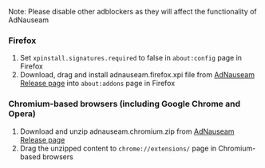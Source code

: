 Note: Please disable other adblockers as they will affect the functionality of AdNauseam

### Firefox
1. Set ``xpinstall.signatures.required`` to false in ``about:config`` page in Firefox
2. Download, drag and install adnauseam.firefox.xpi file from [AdNauseam Release page](https://github.com/dhowe/AdNauseam/releases) into ``about:addons`` page in Firefox

### Chromium-based browsers (including Google Chrome and Opera)
1. Download and unzip adnauseam.chromium.zip from [AdNauseam Release page](https://github.com/dhowe/AdNauseam/releases)
2. Drag the unzipped content to ``chrome://extensions/`` page in Chromium-based browsers